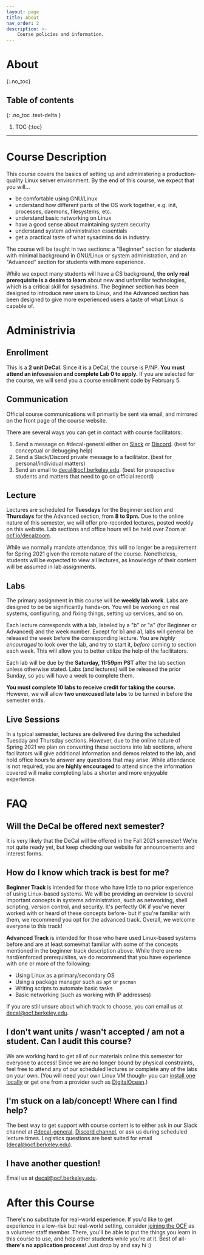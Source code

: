 ```yaml
---
layout: page
title: About
nav_order: 2
description: >-
    Course policies and information.
---
```


# About
{:.no_toc}

## Table of contents
{: .no_toc .text-delta }

1. TOC
{:toc}

---

# Course Description

This course covers the basics of setting up and administering a production-quality Linux server environment. By the end of this course, we expect that you will...

* be comfortable using GNU/Linux
* understand how different parts of the OS work together, e.g. init, processes, daemons, filesystems, etc.
* understand basic networking on Linux
* have a good sense about maintaining system security
* understand system administration essentials
* get a practical taste of what sysadmins do in industry.

The course will be taught in two sections: a "Beginner" section for students with minimal background in GNU/Linux or system administration, and an "Advanced" section for students with more experience.

While we expect many students will have a CS background, **the only real prerequisite is a desire to learn** about new and unfamiliar technologies, which is a critical skill for sysadmins. The Beginner section has been designed to introduce new users to Linux, and the Advanced section has been designed to give more experienced users a taste of what Linux is capable of.

# Administrivia

## Enrollment
This is a **2 unit DeCal**. Since it is a DeCal, the course is P/NP. **You must attend an infosession and complete Lab 0 to apply.** If you are selected for the course, we will send you a course enrollment code by February 5.

## Communication
Official course communications will primarily be sent via email, and mirrored on the front page of the course website.

There are several ways you can get in contact with course facilitators:
1. Send a message on #decal-general either on [Slack][slack] or [Discord][discord]. (best for conceptual or debugging help)
2. Send a Slack/Discord private message to a facilitator. (best for personal/individual matters)
3. Send an email to [decal@ocf.berkeley.edu][email]. (best for prospective students and matters that need to go on official record)


## Lecture
Lectures are scheduled for **Tuesdays** for the Beginner section and **Thursdays** for the Advanced section, from **8 to 9pm.** Due to the online nature of this semester, we will offer pre-recorded lectures, posted weekly on this website. Lab sections and office hours will be held over Zoom at [ocf.io/decalzoom](https://ocf.io/decalzoom).

<!-- Not applicable for fa20
OCF Lab, located at 171 MLK (MLK basement down the hall from the student store).
**Attendance is mandatory, with two allowed unexcused absences.** Some other
conflicts, such as exams, may be excused if you provide prior notice. Please only
come to the lab on the day corresponding to the section you are in.
 -->

While we normally mandate attendance, this will no longer be a requirement for Spring 2021 given the remote nature of the course. Nonetheless, students will be expected to view all lectures, as knowledge of their content will be assumed in lab assignments.

<!-- **Lecture will double as office hours** for students to come in and ask questions about lab work or covered material. The one-hour lecture slot will include some lecturing but will also include time to to work on the lab assignment with the help of present facilitators. -->

<!-- Not applicable for fa20
Note that we only have 30 computers in the lab,
but 40 people are enrolled in each course, so **please bring a laptop** if you
can. -->

## Labs
The primary assignment in this course will be **weekly lab work**. Labs are designed to be be significantly hands-on. You will be working on real systems, configuring, and fixing things, setting up services, and so on.

Each lecture corresponds with a lab, labeled by a "b" or "a" (for Beginner or Advanced) and the week number. Except for b1 and a1, labs will general be released the week before the corresponding lecture. You are *highly encouraged* to look over the lab, and try to start it, *before* coming to section each week. This will allow you to better utilize the help of the facilitators.

Each lab will be due by the **Saturday, 11:59pm PST** after the lab section unless otherwise stated. Labs (and lectures) will be released the prior Sunday, so you will have a week to complete them.

**You must complete 10 labs to receive credit for taking the course.** However, we will allow **two unexcused late labs** to be turned in before the semester ends.

## Live Sessions
In a typical semester, lectures are delivered live during the scheduled Tuesday and Thursday sections. However, due to the online nature of Spring 2021 we plan on converting these sections into lab sections, where facilitators will give additional information and demos related to the lab, and hold office hours to answer any questions that may arise. While attendance is not required, you are **highly encouraged** to attend since the information covered will make completing labs a shorter and more enjoyable experience.

# FAQ

## Will the DeCal be offered next semester?
It is very likely that the DeCal will be offered in the Fall 2021 semester! We're not quite ready yet, but keep checking our website for announcements and interest forms.

## How do I know which track is best for me?
**Beginner Track** is intended for those who have little to no prior experience of using Linux-based systems. We will be providing an overview to several important concepts in systems administration, such as networking, shell scripting, version control, and security. It's perfectly OK if you've never worked with or heard of these concepts before- but if you're familiar with them, we recommend you opt for the advanced track. Overall, we welcome everyone to this track!

**Advanced Track** is intended for those who have used Linux-based systems before and are at least somewhat familiar with some of the concepts mentioned in the beginner track description above. While there are no hard/enforced prerequisites, we do recommend that you have experience with one or more of the following:

 - Using Linux as a primary/secondary OS
 - Using a package manager such as `apt` or `pacman`
 - Writing scripts to automate basic tasks
 - Basic networking (such as working with IP addresses)

If you are still unsure about which track to choose, you can email us at [decal@ocf.berkeley.edu][email].

## I don't want units / wasn't accepted / am not a student. Can I audit this course?
We are working hard to get all of our materials online this semester for everyone to access! Since we are no longer bound by physical constraints, feel free to attend any of our scheduled lectures or complete any of the labs on your own. (You will
need your own Linux VM though- you can [install one locally](https://blog.storagecraft.com/the-dead-simple-guide-to-installing-a-linux-virtual-machine-on-windows/) or get one from a provider such as [DigitalOcean](https://www.digitalocean.com/).)

## I'm stuck on a lab/concept! Where can I find help?
The best way to get support with course content is to either ask in our Slack channel at [#decal-general][slack], [Discord channel][discord], or ask us during scheduled lecture times. Logistics questions are best suited for email ([decal@ocf.berkeley.edu][email]).

## I have another question!
Email us at [decal@ocf.berkeley.edu][email].

[email]: mailto:decal@ocf.berkeley.edu
[slack]: https://ocf.io/slack
[discord]: https://ocf.io/discord

# After this Course

There's no substitute for real-world experience. If you'd like to get experience in a low-risk but real-world setting, consider [joining the OCF](https://ocf.io/getinvolved) as a volunteer staff member. There, you'll be able to put the things you learn in this course to  use, and help other students while you're at it. Best of all- **there's no application process**! Just drop by and say hi :)
